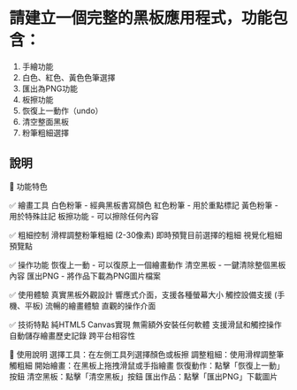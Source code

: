 
# 請建立一個完整的黑板應用程式，功能包含：

1. 手繪功能
2. 白色、紅色、黃色色筆選擇
3. 匯出為PNG功能
4. 板擦功能
5. 恢復上一動作（undo）
7. 清空整面黑板
8. 粉筆粗細選擇

## 說明

🎨 功能特色

✅ 繪畫工具
白色粉筆 - 經典黑板書寫顏色
紅色粉筆 - 用於重點標記
黃色粉筆 - 用於特殊註記
板擦功能 - 可以擦除任何內容

✅ 粗細控制
滑桿調整粉筆粗細 (2-30像素)
即時預覽目前選擇的粗細
視覺化粗細預覽點

✅ 操作功能
恢復上一動 - 可以復原上一個繪畫動作
清空黑板 - 一鍵清除整個黑板內容
匯出PNG - 將作品下載為PNG圖片檔案

✅ 使用體驗
真實黑板外觀設計
響應式介面，支援各種螢幕大小
觸控設備支援 (手機、平板)
流暢的繪畫體驗
直觀的操作介面

✅ 技術特點
純HTML5 Canvas實現
無需額外安裝任何軟體
支援滑鼠和觸控操作
自動儲存繪畫歷史記錄
跨平台相容性

🚀 使用說明
選擇工具：在左側工具列選擇顏色或板擦
調整粗細：使用滑桿調整筆觸粗細
開始繪畫：在黑板上拖拽滑鼠或手指繪畫
恢復動作：點擊「恢復上一動」按鈕
清空黑板：點擊「清空黑板」按鈕
匯出作品：點擊「匯出PNG」下載圖片
